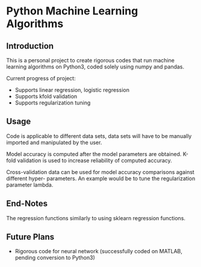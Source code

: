# Python Machine Learning Algorithms


Introduction
------------
This is a personal project to create rigorous codes that run machine learning algorithms on 
Python3, coded solely using numpy and pandas.

Current progress of project:
- Supports linear regression, logistic regression
- Supports kfold validation
- Supports regularization tuning

Usage
-----
Code is applicable to different data sets, data sets will have to be manually imported and
manipulated by the user.

Model accuracy is computed after the model parameters are obtained. K-fold validation is used
to increase reliability of computed accuracy.

Cross-validation data can be used for model accuracy comparisons against different hyper-
parameters. An example would be to tune the regularization parameter lambda.


End-Notes
---------
The regression functions similarly to using sklearn regression functions.


Future Plans
------------
- Rigorous code for neural network (successfully coded on MATLAB, pending conversion to Python3)
